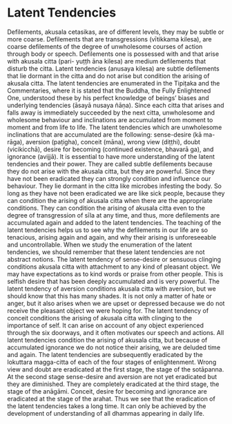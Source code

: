 # Latent Tendencies

Defilements, akusala cetasikas, are of different levels, they may be
subtle or more coarse. Defilements that are transgressions (vītikkama
kilesa), are coarse defilements of the degree of unwholesome courses of
action through body or speech. Defilements one is possessed with and
that arise with akusala citta (pari- yuṭṭh āna kilesa) are medium
defilements that disturb the citta. Latent tendencies (anusaya kilesa)
are subtle defilements that lie dormant in the citta and do not arise
but condition the arising of akusala citta. The latent tendencies are
enumerated in the Tipiṭaka and the Commentaries, where it is stated that
the Buddha, the Fully Enlightened One, understood these by his perfect
knowledge of beings’ biases and underlying tendencies (āsayā nusaya
ñāṇa). Since each citta that arises and falls away is immediately
succeeded by the next citta, unwholesome and wholesome behaviour and
inclinations are accumulated from moment to moment and from life to
life. The latent tendencies which are unwholesome inclinations that are
accumulated are the following: sense-desire (kā ma-rāga), aversion
(paṭigha), conceit (māna), wrong view (diṭṭhi), doubt (vicikicchā),
desire for becoming (continued existence, bhavarā ga), and ignorance
(avijjā). It is essential to have more understanding of the latent
tendencies and their power. They are called subtle defilements because
they do not arise with the akusala citta, but they are powerful. Since
they have not been eradicated they can strongly condition and influence
our behaviour. They lie dormant in the citta like microbes infesting the
body. So long as they have not been eradicated we are like sick people,
because they can condition the arising of akusala citta when there are
the appropriate conditions. They can condition the arising of akusala
citta even to the degree of transgression of sīla at any time, and thus,
more defilements are accumulated again and added to the latent
tendencies. The teaching of the latent tendencies helps us to see why
the defilements in our life are so tenacious, arising again and again,
and why their arising is unforeseeable and uncontrollable. When we study
the enumeration of the latent tendencies, we should remember that these
latent tendencies are not abstract notions. The latent tendency of
sense-desire or sensuous clinging conditions akusala citta with
attachment to any kind of pleasant object. We may have expectations as
to kind words or praise from other people. This is selfish desire that
has been deeply accumulated and is very powerful. The latent tendency of
aversion conditions akusala citta with aversion, but we should know that
this has many shades. It is not only a matter of hate or anger, but it
also arises when we are upset or depressed because we do not receive the
pleasant object we were hoping for. The latent tendency of conceit
conditions the arising of akusala citta with clinging to the importance
of self. It can arise on account of any object experienced through the
six doorways, and it often motivates our speech and actions. All latent
tendencies condition the arising of akusala citta, but because of
accumulated ignorance we do not notice their arising, we are deluded
time and again. The latent tendencies are subsequently eradicated by the
lokuttara magga-citta of each of the four stages of enlightenment. Wrong
view and doubt are eradicated at the first stage, the stage of the
sotāpanna. At the second stage sense-desire and aversion are not yet
eradicated but they are diminished. They are completely eradicated at
the third stage, the stage of the anāgāmi. Conceit, desire for becoming
and ignorance are eradicated at the stage of the arahat. Thus we see
that the eradication of the latent tendencies takes a long time. It can
only be achieved by the development of understanding of all dhammas
appearing in daily life.

